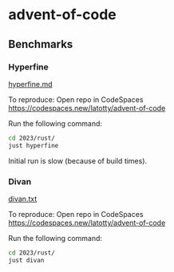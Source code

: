 # advent-of-code

## Benchmarks

### Hyperfine

[hyperfine.md](./hyperfine.md)

To reproduce: 
Open repo in CodeSpaces https://codespaces.new/latotty/advent-of-code

Run the following command:
```sh
cd 2023/rust/
just hyperfine
```

Initial run is slow (because of build times).

### Divan

[divan.txt](./divan.txt)

To reproduce: 
Open repo in CodeSpaces https://codespaces.new/latotty/advent-of-code

Run the following command:
```sh
cd 2023/rust/
just divan
```
